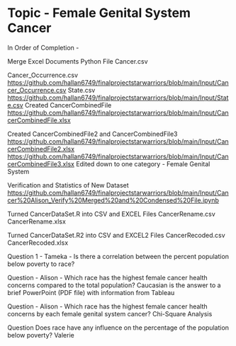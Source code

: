 # Topic - Female Genital System Cancer

In Order of Completion - 

Merge Excel Documents Python File
Cancer.csv <script src="
https://github.com/hallan6749/finalprojectstarwarriors/blob/main/Input/Cancer.csv"></script>

Cancer_Occurrence.csv https://github.com/hallan6749/finalprojectstarwarriors/blob/main/Input/Cancer_Occurrence.csv
State.csv https://github.com/hallan6749/finalprojectstarwarriors/blob/main/Input/State.csv
Created CancerCombinedFile https://github.com/hallan6749/finalprojectstarwarriors/blob/main/Input/CancerCombinedFile.xlsx

Created CancerCombinedFile2 and CancerCombinedFile3 https://github.com/hallan6749/finalprojectstarwarriors/blob/main/Input/CancerCombinedFile2.xlsx https://github.com/hallan6749/finalprojectstarwarriors/blob/main/Input/CancerCombinedFile3.xlsx
Edited down to one category - Female Genital System

Verification and Statistics of New Dataset https://github.com/hallan6749/finalprojectstarwarriors/blob/main/Input/Cancer%20Alison_Verify%20Merged%20and%20Condensed%20File.ipynb

Turned CancerDataSet.R into CSV and EXCEL Files
CancerRename.csv
CancerRename.xlsx

Turned CancerDataSet.R2 into CSV and EXCEL2 Files
CancerRecoded.csv
CancerRecoded.xlsx

Question 1 - Tameka - Is there a correlation between the percent population below poverty to race?

Question - Alison - Which race has the highest female cancer health concerns compared to the total population?
Caucasian is the answer to a brief PowerPoint (PDF file) with information from Tableau

Question - Alison - Which race has the highest female cancer health concerns by each female genital system cancer? 
Chi-Square Analysis

Question Does race have any influence on the percentage of the population below poverty? Valerie

